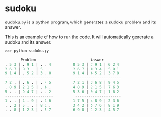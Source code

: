# sudoku
sudoku.py is a python program, which generates a sudoku problem and its answer.

This is an example of how to run the code. It will automatically generate a sudoku and its answer.
```Python
>>> python sudoku.py

       Problem                         Answer   
. 5 3 | . 9 1 | . . 4          8 5 3 | 7 9 1 | 6 2 4
2 6 7 | 8 3 . | 5 . .          2 6 7 | 8 3 4 | 5 9 1
9 1 4 | . 5 2 | 3 . 8          9 1 4 | 6 5 2 | 3 7 8
----------------------          ---------------------
7 2 . | . 6 . | . 4 5          7 2 1 | 3 6 8 | 9 4 5
. 8 9 | 2 1 5 | . 6 .          4 8 9 | 2 1 5 | 7 6 3
5 . . | 9 4 7 | . . 2          5 3 6 | 9 4 7 | 1 8 2
----------------------          ---------------------
1 . . | 4 . 9 | . 3 6          1 7 5 | 4 8 9 | 2 3 6
. . 2 | 5 . . | 8 1 .          3 4 2 | 5 7 6 | 8 1 9
. . 8 | 1 2 3 | . 5 7          6 9 8 | 1 2 3 | 4 5 7

```

